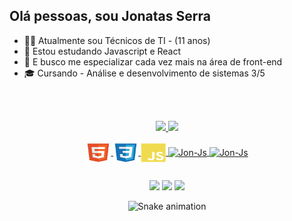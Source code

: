 ## Olá pessoas, sou Jonatas Serra

- 🥷🏽 Atualmente sou Técnicos de TI - (11 anos)
- 📖 Estou estudando Javascript e React
- 🔭 E busco me especializar cada vez mais na área de front-end
- 🎓 Cursando - Análise e desenvolvimento de sistemas 3/5

<br><br>

<div align="center">
  <a href="https://github.com/Jonatas-Serra">
  <img height="250em" src="https://github-readme-stats.vercel.app/api?username=Jonatas-Serra&show_icons=true&theme=tokyonight&include_all_commits=true&count_private=true"/>
  <img height="250em" src="https://github-readme-stats.vercel.app/api/top-langs/?username=Jonatas-Serra&&langs_count=7&theme=tokyonight"/>
</div>
  
  <div align="center" style="display: inline_block"><br>
  <img align="center" alt="Jon-HTML" height="30" width="40" src="https://raw.githubusercontent.com/devicons/devicon/master/icons/html5/html5-original.svg">
  <img align="center" alt="Jon-CSS" height="30" width="40" src="https://raw.githubusercontent.com/devicons/devicon/master/icons/css3/css3-original.svg">
  <img align="center" alt="Jon-Js" height="30" width="40" src="https://raw.githubusercontent.com/devicons/devicon/master/icons/javascript/javascript-plain.svg">
  <img align="center" alt="Jon-Js" height="30" width="40" src="https://cdn.jsdelivr.net/gh/devicons/devicon/icons/react/react-original-wordmark.svg">
  <img align="center" alt="Jon-Js" height="30" width="40" src="https://cdn.jsdelivr.net/gh/devicons/devicon/icons/typescript/typescript-original.svg">
</div>
  
  ##
  
  <div align="center"> 
  
  <a href="https://instagram.com/jonatas.serra" target="_blank"><img src="https://img.icons8.com/fluency/344/instagram-new.png" height="40px" target="_blank"></a>
  <a href = "mailto:jonatasserra@outlook.com"><img src="https://img.icons8.com/color/452/ms-outlook.png" height="40px" target="_blank"></a>
  <a href="https://www.linkedin.com/in/jonatasserra/" target="_blank"><img src="https://img.icons8.com/color/344/linkedin.png" height="40px" target="_blank"></a> 
 
  ![Snake animation](https://github.com/Jonatas-Serra/Jonatas-Serra/blob/output/github-contribution-grid-snake.svg)
 
</div>
